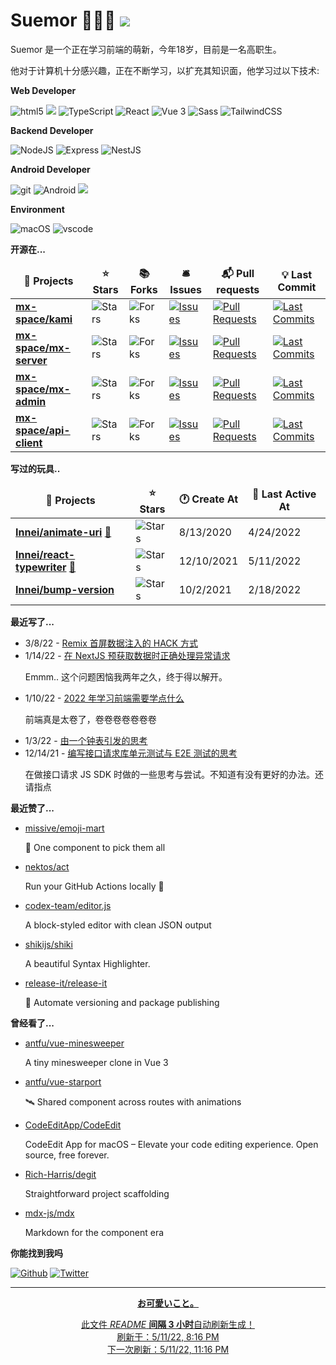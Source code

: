 # Suemor 🧑🏻‍💻 ![](https://visitor-badge.laobi.icu/badge?page_id=Elmge.readme)

Suemor 是一个正在学习前端的萌新，今年18岁，目前是一名高职生。

他对于计算机十分感兴趣，正在不断学习，以扩充其知识面，他学习过以下技术:

**Web Developer**


<p>
  <img alt="html5" src="https://img.shields.io/badge/-HTML5-E34F26?style=flat-square&logo=html5&logoColor=white" />
<img src="https://img.shields.io/badge/-Css3-1572B6.svg?logo=css3&style=popout">
    <img alt="TypeScript"src="https://img.shields.io/badge/-TypeScript-007ACC?style=flat-square&logo=typescript&logoColor=white" />
  <img alt="React" src="https://img.shields.io/badge/-React-45b8d8?style=flat-square&logo=react&logoColor=white" />
<img alt="Vue 3" src="https://img.shields.io/badge/-Vue-5BA17F?style=flat-square&logo=vue.js&logoColor=white" />
  <img alt="Sass" src="https://img.shields.io/badge/-Sass-CC6699?style=flat-square&logo=sass&logoColor=white" />
<img alt="TailwindCSS"src="https://img.shields.io/badge/-Tailwindcss-50B3D0?style=flat-square&logo=tailwindcss&logoColor=white" />



</p>

**Backend Developer**

<p>
  <img alt="NodeJS" src="https://img.shields.io/badge/-NodeJS-43853d?style=flat-square&logo=Node.js&logoColor=white" />
  <img alt="Express" src="https://img.shields.io/badge/-Express-13aa52?style=flat-square&logo=express&logoColor=white" />  
  <img alt="NestJS" src="https://img.shields.io/badge/-NestJS-ea2845?style=flat-square&logo=nestjs&logoColor=white" />

</p>

**Android Developer**

<p>
<img alt="git" src="https://img.shields.io/badge/-Git-F05032?style=flat-square&logo=git&logoColor=white" />
<img alt="Android" src="https://img.shields.io/badge/-Android-5BA17F?style=flat-square&logo=android&logoColor=white" />
<img src="https://img.shields.io/badge/-Sqlite-1572B6.svg?logo=Sqlite&style=popout">
</p>

**Environment**

<p>
  <img alt="macOS" src="https://img.shields.io/badge/-macOS-333?style=flat-square&logo=apple&logoColor=white" />
  <img alt="vscode" src="https://img.shields.io/badge/-WebStorm-007ACC?style=flat-square&logo=WebStorm&logoColor=white" />
</p>

<!-- <p align="center">
  <a href="https://github.com/surmon-china/README.md/tree/main/templates/github-top-languages#gh-dark-mode-only">
    <img src="https://readme.app.surmon.me/api/render?template_id=github-top-languages&props.username=innei&props.theme=dark&props.background=transparent&props.count=12&props.columns=4&props.columnGap=66&props.legendSize=6&svg.width=846&svg.height=188">
  </a>
  <a href="https://github.com/surmon-china/README.md/tree/main/templates/github-top-languages#gh-light-mode-only">
    <img src="https://readme.app.surmon.me/api/render?template_id=github-top-languages&props.username=innei&props.background=transparent&props.count=12&props.columns=4&props.columnGap=66&props.legendSize=6&svg.width=846&svg.height=188">
  </a>
</p> -->

**开源在...**

<table><thead align=center><tr border: none;><td><b>🎁 Projects</b></td><td><b>⭐ Stars</b></td><td><b>📚 Forks</b></td><td><b>🛎 Issues</b></td><td><b>📬 Pull requests</b></td><td><b>💡 Last Commit</b></td></tr></thead><tbody><tr><td><a href=https://github.com/mx-space/kami><b>mx-space/kami</b></a></td><td><img alt=Stars src="https://img.shields.io/github/stars/mx-space/kami?style=flat-square&labelColor=343b41"></td><td><img alt=Forks src="https://img.shields.io/github/forks/mx-space/kami?style=flat-square&labelColor=343b41"></td><td><a href=https://github.com/mx-space/kami/issues target=_blank><img alt=Issues src="https://img.shields.io/github/issues/mx-space/kami?style=flat-square&labelColor=343b41"></a></td><td><a href=https://github.com/mx-space/kami/pulls target=_blank><img alt="Pull Requests"src="https://img.shields.io/github/issues-pr/mx-space/kami?style=flat-square&labelColor=343b41"></a></td><td><a href=https://github.com/mx-space/kami/commits target=_blank><img alt="Last Commits"src="https://img.shields.io/github/last-commit/mx-space/kami?style=flat-square&labelColor=343b41"></a></td></tr><tr><td><a href=https://github.com/mx-space/mx-server><b>mx-space/mx-server</b></a></td><td><img alt=Stars src="https://img.shields.io/github/stars/mx-space/mx-server?style=flat-square&labelColor=343b41"></td><td><img alt=Forks src="https://img.shields.io/github/forks/mx-space/mx-server?style=flat-square&labelColor=343b41"></td><td><a href=https://github.com/mx-space/mx-server/issues target=_blank><img alt=Issues src="https://img.shields.io/github/issues/mx-space/mx-server?style=flat-square&labelColor=343b41"></a></td><td><a href=https://github.com/mx-space/mx-server/pulls target=_blank><img alt="Pull Requests"src="https://img.shields.io/github/issues-pr/mx-space/mx-server?style=flat-square&labelColor=343b41"></a></td><td><a href=https://github.com/mx-space/mx-server/commits target=_blank><img alt="Last Commits"src="https://img.shields.io/github/last-commit/mx-space/mx-server?style=flat-square&labelColor=343b41"></a></td></tr><tr><td><a href=https://github.com/mx-space/mx-admin><b>mx-space/mx-admin</b></a></td><td><img alt=Stars src="https://img.shields.io/github/stars/mx-space/mx-admin?style=flat-square&labelColor=343b41"></td><td><img alt=Forks src="https://img.shields.io/github/forks/mx-space/mx-admin?style=flat-square&labelColor=343b41"></td><td><a href=https://github.com/mx-space/mx-admin/issues target=_blank><img alt=Issues src="https://img.shields.io/github/issues/mx-space/mx-admin?style=flat-square&labelColor=343b41"></a></td><td><a href=https://github.com/mx-space/mx-admin/pulls target=_blank><img alt="Pull Requests"src="https://img.shields.io/github/issues-pr/mx-space/mx-admin?style=flat-square&labelColor=343b41"></a></td><td><a href=https://github.com/mx-space/mx-admin/commits target=_blank><img alt="Last Commits"src="https://img.shields.io/github/last-commit/mx-space/mx-admin?style=flat-square&labelColor=343b41"></a></td></tr><tr><td><a href=https://github.com/mx-space/api-client><b>mx-space/api-client</b></a></td><td><img alt=Stars src="https://img.shields.io/github/stars/mx-space/api-client?style=flat-square&labelColor=343b41"></td><td><img alt=Forks src="https://img.shields.io/github/forks/mx-space/api-client?style=flat-square&labelColor=343b41"></td><td><a href=https://github.com/mx-space/api-client/issues target=_blank><img alt=Issues src="https://img.shields.io/github/issues/mx-space/api-client?style=flat-square&labelColor=343b41"></a></td><td><a href=https://github.com/mx-space/api-client/pulls target=_blank><img alt="Pull Requests"src="https://img.shields.io/github/issues-pr/mx-space/api-client?style=flat-square&labelColor=343b41"></a></td><td><a href=https://github.com/mx-space/api-client/commits target=_blank><img alt="Last Commits"src="https://img.shields.io/github/last-commit/mx-space/api-client?style=flat-square&labelColor=343b41"></a></td></tr></tbody></table>

**写过的玩具..**

<table><thead align=center><tr border: none;><td><b>🎁 Projects</b></td><td><b>⭐ Stars</b></td><td><b>🕐 Create At</b></td><td><b>📅 Last Active At</b></td></tr></thead><tbody><tr><td><a href=https://github.com/Innei/animate-uri target=_blank><b>Innei/animate-uri</b></a> <a href=https://innei.github.io/animate-uri/ target=_blank>🔗</a></td><td><img alt=Stars src="https://img.shields.io/github/stars/Innei/animate-uri?style=flat-square&labelColor=343b41"></td><td>8/13/2020</td><td>4/24/2022</td></tr><tr><td><a href=https://github.com/Innei/react-typewriter target=_blank><b>Innei/react-typewriter</b></a> <a href=https://react-typewriter.vercel.app/ target=_blank>🔗</a></td><td><img alt=Stars src="https://img.shields.io/github/stars/Innei/react-typewriter?style=flat-square&labelColor=343b41"></td><td>12/10/2021</td><td>5/11/2022</td></tr><tr><td><a href=https://github.com/Innei/bump-version target=_blank><b>Innei/bump-version</b></a></td><td><img alt=Stars src="https://img.shields.io/github/stars/Innei/bump-version?style=flat-square&labelColor=343b41"></td><td>10/2/2021</td><td>2/18/2022</td></tr></tbody></table>

**最近写了...**

<ul><li><span>3/8/22 - <a href=https://innei.ren/posts/programming/remix-get-initial-data-for-root>Remix 首屏数据注入的 HACK 方式</a></span></li><li><span>1/14/22 - <a href=https://innei.ren/posts/programming/how-to-handle-nextjs-getInitialProps-error>在 NextJS 预获取数据时正确处理异常请求</a></span><p>Emmm.. 这个问题困恼我两年之久，终于得以解开。</p></li><li><span>1/10/22 - <a href=https://innei.ren/posts/technology/2022-frontend-is-so-juan>2022 年学习前端需要学点什么</a></span><p>前端真是太卷了，卷卷卷卷卷卷卷</p></li><li><span>1/3/22 - <a href=https://innei.ren/posts/learning-process/thinking-with-js-event-loop>由一个钟表引发的思考</a></span></li><li><span>12/14/21 - <a href=https://innei.ren/posts/programming/sdk-unit-test-and-e2e>编写接口请求库单元测试与 E2E 测试的思考</a></span><p>在做接口请求 JS SDK 时做的一些思考与尝试。不知道有没有更好的办法。还请指点</p></li></ul>

**最近赞了...**

<ul><li><a href=https://github.com/missive/emoji-mart>missive/emoji-mart</a><p>🏪 One component to pick them all</p></li><li><a href=https://github.com/nektos/act>nektos/act</a><p>Run your GitHub Actions locally 🚀</p></li><li><a href=https://github.com/codex-team/editor.js>codex-team/editor.js</a><p>A block-styled editor with clean JSON output</p></li><li><a href=https://github.com/shikijs/shiki>shikijs/shiki</a><p>A beautiful Syntax Highlighter.</p></li><li><a href=https://github.com/release-it/release-it>release-it/release-it</a><p>🚀 Automate versioning and package publishing</p></li></ul>

**曾经看了...**

<ul><li><a href=https://github.com/antfu/vue-minesweeper>antfu/vue-minesweeper</a><p>A tiny minesweeper clone in Vue 3</p></li><li><a href=https://github.com/antfu/vue-starport>antfu/vue-starport</a><p>🛰 Shared component across routes with animations</p></li><li><a href=https://github.com/CodeEditApp/CodeEdit>CodeEditApp/CodeEdit</a><p>CodeEdit App for macOS – Elevate your code editing experience. Open source, free forever.</p></li><li><a href=https://github.com/Rich-Harris/degit>Rich-Harris/degit</a><p>Straightforward project scaffolding</p></li><li><a href=https://github.com/mdx-js/mdx>mdx-js/mdx</a><p>Markdown for the component era</p></li></ul>

**你能找到我吗**

<a href="https://github.com/suemor233" target="_blank"><img alt="Github" src="https://img.shields.io/badge/GitHub-%2312100E.svg?&style=for-the-badge&logo=Github&logoColor=white" /></a> <a href="https://twitter.com/Suemor233" target="_blank"><img alt="Twitter" src="https://img.shields.io/badge/twitter-%231DA1F2.svg?&style=for-the-badge&logo=twitter&logoColor=white" />


------------

<p align=center><strong>お可愛いこと。</strong></p>
<p align=center>此文件 <i>README</i> <b>间隔 3 小时</b>自动刷新生成！<br>刷新于：5/11/22, 8:16 PM<br>下一次刷新：5/11/22, 11:16 PM</p>
